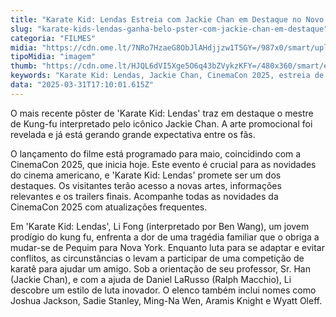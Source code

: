 ```yaml
---
title: "Karate Kid: Lendas Estreia com Jackie Chan em Destaque no Novo Pôster"
slug: "karate-kids-lendas-ganha-belo-pster-com-jackie-chan-em-destaque"
categoria: "FILMES"
midia: "https://cdn.ome.lt/7NRo7HzaeG8ObJlAHdjjzw1T5GY=/987x0/smart/uploads/conteudo/fotos/OMELETE_CAPA_-_2025-03-31T134403.187.png"
tipoMidia: "imagem"
thumb: "https://cdn.ome.lt/HJQL6dVI5Xge5O6q43bZVykzKFY=/480x360/smart/extras/conteudos/omelete_THUMB_-_2025-03-31T134343.901.png"
keywords: "Karate Kid: Lendas, Jackie Chan, CinemaCon 2025, estreia de filme, pôster de filme"
data: "2025-03-31T17:10:01.615Z"
---
```


O mais recente pôster de 'Karate Kid: Lendas' traz em destaque o mestre de Kung-fu interpretado pelo icônico Jackie Chan. A arte promocional foi revelada e já está gerando grande expectativa entre os fãs.

O lançamento do filme está programado para maio, coincidindo com a CinemaCon 2025, que inicia hoje. Este evento é crucial para as novidades do cinema americano, e 'Karate Kid: Lendas' promete ser um dos destaques. Os visitantes terão acesso a novas artes, informações relevantes e os trailers finais. Acompanhe todas as novidades da CinemaCon 2025 com atualizações frequentes.

Em 'Karate Kid: Lendas', Li Fong (interpretado por Ben Wang), um jovem prodígio do kung fu, enfrenta a dor de uma tragédia familiar que o obriga a mudar-se de Pequim para Nova York. Enquanto luta para se adaptar e evitar conflitos, as circunstâncias o levam a participar de uma competição de karatê para ajudar um amigo. Sob a orientação de seu professor, Sr. Han (Jackie Chan), e com a ajuda de Daniel LaRusso (Ralph Macchio), Li descobre um estilo de luta inovador. O elenco também inclui nomes como Joshua Jackson, Sadie Stanley, Ming-Na Wen, Aramis Knight e Wyatt Oleff.